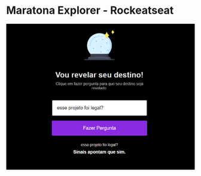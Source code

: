 # Maratona Explorer - Rockeatseat

![](https://github.com/ThiagodePaulaSouza/Javascript-Exercises/blob/main/MaratonaExplorer/projectImg.PNG)
